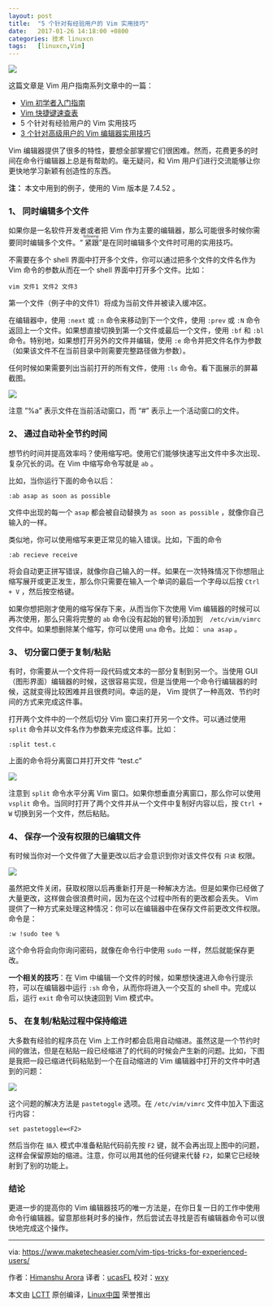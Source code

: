 ```yaml
---
layout: post
title:	"5 个针对有经验用户的 Vim 实用技巧"
date:	2017-01-26 14:18:00 +0800 
categories:	技术 linuxcn 
tags:	[linuxcn,Vim]
---
```



![](/Asserts/Images//attachment/album/201701/26/141924vb1ma1ly86ffyfma.jpg)


这篇文章是 Vim 用户指南系列文章中的一篇：


* [Vim 初学者入门指南](/article-8143-1.html)
* [Vim 快捷键速查表](/article-8144-1.html)
* 5 个针对有经验用户的 Vim 实用技巧
* [3 个针对高级用户的 Vim 编辑器实用技巧](/article-8149-1.html)


Vim 编辑器提供了很多的特性，要想全部掌握它们很困难。然而，花费更多的时间在命令行编辑器上总是有帮助的。毫无疑问，和 Vim 用户们进行交流能够让你更快地学习新颖有创造性的东西。


**注：** 本文中用到的例子，使用的 Vim 版本是 7.4.52 。


### 1、 同时编辑多个文件


如果你是一名软件开发者或者把 Vim 作为主要的编辑器，那么可能很多时候你需要同时编辑多个文件。“<ruby> 紧跟 <rp>  （ </rp> <rt>  following </rt> <rp>  ） </rp></ruby>”是在同时编辑多个文件时可用的实用技巧。


不需要在多个 shell 界面中打开多个文件，你可以通过把多个文件的文件名作为 Vim 命令的参数从而在一个 shell 界面中打开多个文件。比如：



```
vim 文件1 文件2 文件3

```

第一个文件（例子中的文件1）将成为当前文件并被读入缓冲区。


在编辑器中，使用 `:next` 或 `:n` 命令来移动到下一个文件，使用 `:prev` 或 `:N` 命令返回上一个文件。如果想直接切换到第一个文件或最后一个文件，使用 `:bf` 和 `:bl` 命令。特别地，如果想打开另外的文件并编辑，使用 `:e` 命令并把文件名作为参数（如果该文件不在当前目录中则需要完整路径做为参数）。


任何时候如果需要列出当前打开的所有文件，使用 `:ls` 命令。看下面展示的屏幕截图。


![](/Asserts/Images//attachment/album/201701/26/141942p7hm7eeieh1j7p1l.png)


注意 ”%a” 表示文件在当前活动窗口，而 “#” 表示上一个活动窗口的文件。


### 2、 通过自动补全节约时间


想节约时间并提高效率吗？使用缩写吧。使用它们能够快速写出文件中多次出现、复杂冗长的词。在 Vim 中缩写命令写就是 `ab` 。


比如，当你运行下面的命令以后：



```
:ab asap as soon as possible

```

文件中出现的每一个 `asap` 都会被自动替换为 `as soon as possible` ，就像你自己输入的一样。


类似地，你可以使用缩写来更正常见的输入错误。比如，下面的命令



```
:ab recieve receive

```

将会自动更正拼写错误，就像你自己输入的一样。如果在一次特殊情况下你想阻止缩写展开或更正发生，那么你只需要在输入一个单词的最后一个字母以后按 `Ctrl + V` ，然后按空格键。


如果你想把刚才使用的缩写保存下来，从而当你下次使用 Vim 编辑器的时候可以再次使用，那么只需将完整的 `ab` 命令(没有起始的冒号)添加到　`/etc/vim/vimrc` 文件中。如果想删除某个缩写，你可以使用 `una` 命令。比如： `una asap` 。


### 3、 切分窗口便于复制/粘贴


有时，你需要从一个文件将一段代码或文本的一部分复制到另一个。当使用 GUI（图形界面）编辑器的时候，这很容易实现，但是当使用一个命令行编辑器的时候，这就变得比较困难并且很费时间。幸运的是， Vim 提供了一种高效、节约时间的方式来完成这件事。


打开两个文件中的一个然后切分 Vim 窗口来打开另一个文件。可以通过使用 `split` 命令并以文件名作为参数来完成这件事。比如：



```
:split test.c

```

上面的命令将分离窗口并打开文件 “test.c”


![](/Asserts/Images//attachment/album/201701/26/142000pal6qgf6b5gfffz9.png)


注意到 `split` 命令水平分离 Vim 窗口。如果你想垂直分离窗口，那么你可以使用 `vsplit` 命令。当同时打开了两个文件并从一个文件中复制好内容以后，按 `Ctrl + W` 切换到另一个文件，然后粘贴。


### 4、 保存一个没有权限的已编辑文件


有时候当你对一个文件做了大量更改以后才会意识到你对该文件仅有 `只读` 权限。


![](/Asserts/Images//attachment/album/201701/26/142018ytpotpoxntini2oo.png)


虽然把文件关闭，获取权限以后再重新打开是一种解决方法。但是如果你已经做了大量更改，这样做会很浪费时间，因为在这个过程中所有的更改都会丢失。 Vim 提供了一种方式来处理这种情况：你可以在编辑器中在保存文件前更改文件权限。命令是：



```
:w !sudo tee %

```

这个命令将会向你询问密码，就像在命令行中使用 `sudo` 一样，然后就能保存更改。


**一个相关的技巧**：在 Vim 中编辑一个文件的时候，如果想快速进入命令行提示符，可以在编辑器中运行 `:sh` 命令，从而你将进入一个交互的 shell 中。完成以后，运行 `exit` 命令可以快速回到 Vim 模式中。


### 5、 在复制/粘贴过程中保持缩进


大多数有经验的程序员在 Vim 上工作时都会启用自动缩进。虽然这是一个节约时间的做法，但是在粘贴一段已经缩进了的代码的时候会产生新的问题。比如，下图是我把一段已缩进代码粘贴到一个在自动缩进的 Vim 编辑器中打开的文件中时遇到的问题：


![](/Asserts/Images//attachment/album/201701/26/142034q67v77brs7d7ts7s.png)


这个问题的解决方法是 `pastetoggle` 选项。在 `/etc/vim/vimrc` 文件中加入下面这行内容：



```
set pastetoggle=<F2>

```

然后当你在 `插入` 模式中准备粘贴代码前先按 `F2` 键，就不会再出现上图中的问题，这样会保留原始的缩进。注意，你可以用其他的任何键来代替 `F2`，如果它已经映射到了别的功能上。


### 结论


更进一步的提高你的 Vim 编辑器技巧的唯一方法是，在你日复一日的工作中使用命令行编辑器。留意那些耗时多的操作，然后尝试去寻找是否有编辑器命令可以很快地完成这个操作。




---


via: <https://www.maketecheasier.com/vim-tips-tricks-for-experienced-users/>


作者：[Himanshu Arora](https://www.maketecheasier.com/author/himanshu/) 译者：[ucasFL](https://github.com/ucasFL) 校对：[wxy](https://github.com/wxy)


本文由 [LCTT](https://github.com/LCTT/TranslateProject) 原创编译，[Linux中国](https://linux.cn/) 荣誉推出

